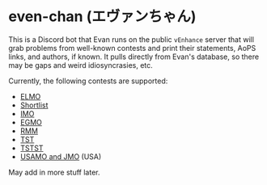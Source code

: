 # even-chan (エヴァンちゃん)

This is a Discord bot that Evan runs on the public `vEnhance` server that will
grab problems from well-known contests and print their statements, AoPS links,
and authors, if known. It pulls directly from Evan's database, so there may be
gaps and weird idiosyncrasies, etc.

Currently, the following contests are supported:

- [ELMO](https://web.evanchen.cc/elmo/index.html)
- [Shortlist](http://www.imo-official.org/problems.aspx)
- [IMO](https://web.evanchen.cc/problems.html#tstst)
- [EGMO](https://egmo.org)
- [RMM](https://rmms.lbi.ro/rmm2023/index.php?id=home)
- [TST](https://web.evanchen.cc/problems.html#tst)
- [TSTST](https://web.evanchen.cc/problems.html#tstst)
- [USAMO and JMO](https://web.evanchen.cc/problems.html#usamo) (USA)

May add in more stuff later.
